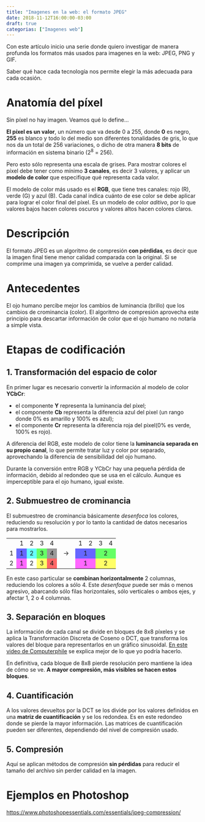 ```yaml
---
title: "Imagenes en la web: el formato JPEG"
date: 2018-11-12T16:00:00-03:00
draft: true
categorias: ["Imagenes web"]
---
```


Con este artículo inicio una serie donde quiero investigar de manera profunda los formatos más usados para imagenes en la web: JPEG, PNG y GIF.

Saber qué hace cada tecnología nos permite elegir la más adecuada para cada ocasión.

# Anatomía del píxel
Sin píxel no hay imagen. Veamos qué lo define...

**El píxel es un valor**, un número que va desde 0 a 255, donde **0** es negro, **255** es blanco y todo lo del medio son diferentes tonalidades de gris, lo que nos da un total de 256 variaciones, o dicho de otra manera **8 bits** de información en sistema binario (2<sup>8</sup> = 256).

Pero esto sólo representa una escala de grises. Para mostrar colores el píxel debe tener como mínimo **3 canales**, es decir 3 valores, y aplicar un **modelo de color** que especifique qué representa cada valor.

El modelo de color más usado es el **RGB**, que tiene tres canales: rojo \(R\), verde (G) y azul (B). Cada canal indica cuánto de ese color se debe aplicar para lograr el color final del píxel. Es un modelo de color *aditivo*, por lo que valores bajos hacen colores oscuros y valores altos hacen colores claros.


# Descripción
El formato JPEG es un algoritmo de compresión **con pérdidas**, es decir que la imagen final tiene menor calidad comparada con la original. Si se comprime una imagen ya comprimida, se vuelve a perder calidad.


# Antecedentes
El ojo humano percibe mejor los cambios de luminancia (brillo) que los cambios de crominancia (color). El algoritmo de compresión aprovecha este principio para descartar información de color que el ojo humano no notaría a simple vista.


# Etapas de codificación

## 1. Transformación del espacio de color
En primer lugar es necesario convertir la información al modelo de color **YCbCr**:

* el componente **Y** representa la luminancia del píxel;
* el componente **Cb** representa la diferencia azul del pixel (un rango donde 0% es amarillo y 100% es azul);
* el componente **Cr** representa la diferencia roja del pixel(0% es verde, 100% es rojo).

A diferencia del RGB, este modelo de color tiene la **luminancia separada en su propio canal**, lo que permite tratar luz y color por separado, aprovechando la diferencia de sensibilidad del ojo humano.

Durante la conversión entre RGB y YCbCr hay una pequeña pérdida de información, debido al redondeo que se usa en el cálculo. Aunque es imperceptible para el ojo humano, igual existe.

## 2. Submuestreo de crominancia
El submuestreo de crominancia básicamente *desenfoca* los colores, reduciendo su resolución y por lo tanto la cantidad de datos necesarios para mostrarlos.

<table class="sin-bordes centrar">
    <tr>
        <td></td>
        <td>1</td>
        <td>2</td>
        <td>3</td>
        <td>4</td>
        <td rowspan="3"> &nbsp; &rarr; &nbsp; </td>
        <td>1</td>
        <td>2</td>
        <td>3</td>
        <td>4</td>
    </tr>
    <tr>
        <td>1</td>
        <td style="background:#6666ff;text-align:center">1</td>
        <td style="background:#66ffff;text-align:center">2</td>
        <td style="background:#66ff66;text-align:center">3</td>
        <td style="background:#999999;text-align:center">4</td>
        <td style="background:#6666ff;text-align:center" colspan="2">1</td>
        <td style="background:#66ff66;text-align:center" colspan="2">2</td>
    </tr>
    <tr>
        <td>2</td>
        <td style="background:#ff66ff;text-align:center">1</td>
        <td style="background:#ffffff;text-align:center">2</td>
        <td style="background:#ffff66;text-align:center">3</td>
        <td style="background:#ff6666;text-align:center">4</td>
        <td style="background:#ff66ff;text-align:center" colspan="2">1</td>
        <td style="background:#ffff66;text-align:center" colspan="2">2</td>
    </tr>
</table>

En este caso particular se **combinan horizontalmente** 2 columnas, reduciendo los colores a sólo 4. Este *desenfoque* puede ser más o menos agresivo, abarcando sólo filas horizontales, sólo verticales o ambos ejes, y afectar 1, 2 o 4 columnas. 


## 3. Separación en bloques
La información de cada canal se divide en bloques de 8x8 píxeles y se aplica la Transformación Discreta de Coseno o DCT, que transforma los valores del bloque para representarlos en un gráfico sinusoidal. [En este video de Computerphile](https://www.youtube.com/watch?v=Q2aEzeMDHMA) se explica mejor de lo que yo podría hacerlo.

En definitiva, cada bloque de 8x8 pierde resolución pero mantiene la idea de cómo se ve. **A mayor compresión, más visibles se hacen estos bloques**.


## 4. Cuantificación
A los valores devueltos por la DCT se los divide por los valores definidos en una **matriz de cuantificación** y se los redondea. Es en este redondeo donde se pierde la mayor información. Las matrices de cuantificación pueden ser diferentes, dependiendo del nivel de compresión usado.


## 5. Compresión
Aquí se aplican métodos de compresión **sin pérdidas** para reducir el tamaño del archivo sin perder calidad en la imagen.


# Ejemplos en Photoshop


https://www.photoshopessentials.com/essentials/jpeg-compression/
